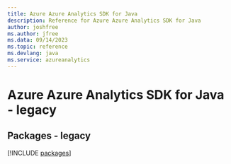 ```yaml
---
title: Azure Azure Analytics SDK for Java
description: Reference for Azure Azure Analytics SDK for Java
author: joshfree
ms.author: jfree
ms.data: 09/14/2023
ms.topic: reference
ms.devlang: java
ms.service: azureanalytics
---
```

# Azure Azure Analytics SDK for Java - legacy
## Packages - legacy
[!INCLUDE [packages](azure-analytics-index.md)]